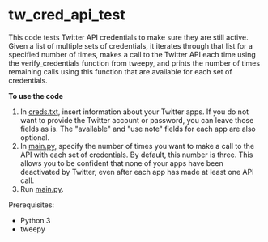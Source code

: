 # tw_cred_api_test

This code tests Twitter API credentials to make sure they are still active. Given a list of multiple sets of credentials, it iterates through that list for a specified number of times, makes a call to the Twitter API each time using the verify_credentials function from tweepy, and prints the number of times remaining calls using this function that are available for each set of credentials.

**To use the code**
1)  In [creds.txt](creds.txt), insert information about your Twitter apps. If you do not want to provide the Twitter account or password, you can leave those fields as is. The "available" and "use note" fields for each app are also optional.
2) In [main.py](main.py), specify the number of times you want to make a call to the API with each set of credentials. By default, this number is three. This allows you to be confident that none of your apps have been deactivated by Twitter, even after each app has made at least one API call.
3) Run [main.py](main.py).

Prerequisites:
* Python 3
* tweepy
